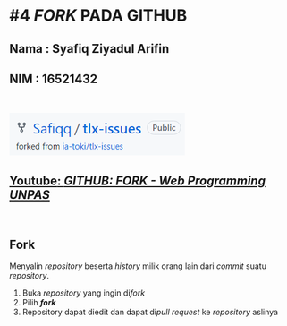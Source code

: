 # #4 _FORK_ PADA GITHUB

## Nama : Syafiq Ziyadul Arifin
## NIM  : 16521432
<p>&nbsp;</p>

![](https://raw.githubusercontent.com/Safiqq/Tugas1-SEKURO_Programming-16521432/main/images/fork.png)
## [__Youtube__: _GITHUB: FORK - Web Programming UNPAS_](https://www.youtube.com/watch?v=8rry2ncZmfg&list=PLFIM0718LjIVknj6sgsSceMqlq242-jNf)
<p>&nbsp;</p>

## Fork
Menyalin _repository_ beserta _history_ milik orang lain dari _commit_ suatu _repository_.
1. Buka _repository_ yang ingin di*fork*
2. Pilih ___fork___
3. Repository dapat diedit dan dapat di*pull request* ke _repository_ aslinya